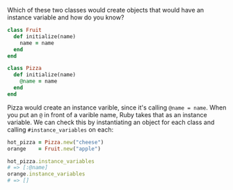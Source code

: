 Which of these two classes would create objects that would have an instance variable and how do you know?

```Ruby
class Fruit
  def initialize(name)
    name = name
  end
end

class Pizza
  def initialize(name)
    @name = name
  end
end
```

Pizza would create an instance varible, since it's calling `@name = name`. When you put an `@` in front of a varible name, Ruby takes that as an instance variable. We can check this by instantiating an object for each class and calling `#instance_variables` on each:

```Ruby
hot_pizza = Pizza.new("cheese")
orange    = Fruit.new("apple")

hot_pizza.instance_variables
# => [:@name]
orange.instance_variables
# => []

